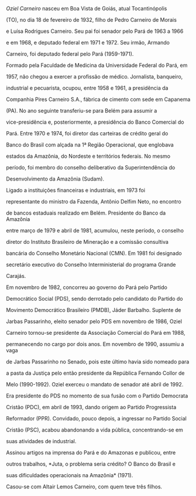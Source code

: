 

*Oziel Carneiro* nasceu em Boa Vista de Goiás, atual Tocantinópolis

(TO), no dia 18 de fevereiro de 1932, filho de Pedro Carneiro de Morais

e Luísa Rodrigues Carneiro. Seu pai foi senador pelo Pará de 1963 a 1966

e em 1968, e deputado federal em 1971 e 1972. Seu irmão, Armando

Carneiro, foi deputado federal pelo Pará (1959-1971).



Formado pela Faculdade de Medicina da Universidade Federal do Pará, em

1957, não chegou a exercer a profissão de médico. Jornalista, banqueiro,

industrial e pecuarista, ocupou, entre 1958 e 1961, a presidência da

Companhia Pires Carneiro S.A., fábrica de cimento com sede em Capanema

(PA). No ano seguinte transferiu-se para Belém para assumir a

vice-presidência e, posteriormente, a presidência do Banco Comercial do

Pará. Entre 1970 e 1974, foi diretor das carteiras de crédito geral do

Banco do Brasil com alçada na 1ª Região Operacional, que englobava

estados da Amazônia, do Nordeste e territórios federais. No mesmo

período, foi membro do conselho deliberativo da Superintendência do

Desenvolvimento da Amazônia (Sudam).



Ligado a instituições financeiras e industriais, em 1973 foi

representante do ministro da Fazenda, Antônio Delfim Neto, no encontro

de bancos estaduais realizado em Belém. Presidente do Banco da Amazônia

entre março de 1979 e abril de 1981, acumulou, neste período, o conselho

diretor do Instituto Brasileiro de Mineração e a comissão consultiva

bancária do Conselho Monetário Nacional (CMN). Em 1981 foi designado

secretário executivo do Conselho Interministerial do programa Grande

Carajás.



Em novembro de 1982, concorreu ao governo do Pará pelo Partido

Democrático Social (PDS), sendo derrotado pelo candidato do Partido do

Movimento Democrático Brasileiro (PMDB), Jáder Barbalho. Suplente de

Jarbas Passarinho, eleito senador pelo PDS em novembro de 1986, Oziel

Carneiro tornou-se presidente da Associação Comercial do Pará em 1988,

permanecendo no cargo por dois anos. Em novembro de 1990, assumiu a vaga

de Jarbas Passarinho no Senado, pois este último havia sido nomeado para

a pasta da Justiça pelo então presidente da República Fernando Collor de

Melo (1990-1992). Oziel exerceu o mandato de senador até abril de 1992.



Era presidente do PDS no momento de sua fusão com o Partido Democrata

Cristão (PDC), em abril de 1993, dando origem ao Partido Progressista

Reformador (PPR). Convidado, pouco depois, a ingressar no Partido Social

Cristão (PSC), acabou abandonando a vida pública, concentrando-se em

suas atividades de industrial.



Assinou artigos na imprensa do Pará e do Amazonas e publicou, entre

outros trabalhos, *Juta, o problema seria crédito? O Banco do Brasil e

suas dificuldades operacionais na Amazônia* (1971).



Casou-se com Altair Lemos Carneiro, com quem teve três filhos.



